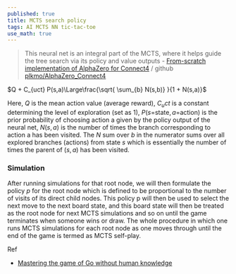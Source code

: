 ```yaml
---
published: true
title: MCTS search policy
tags: AI MCTS NN tic-tac-toe
use_math: true
---
```

> This neural net is an integral part of the MCTS, where it helps guide the tree search via its policy and value outputs - [From-scratch implementation of AlphaZero for Connect4](https://towardsdatascience.com/from-scratch-implementation-of-alphazero-for-connect4-f73d4554002a) / github  [plkmo/AlphaZero_Connect4](https://github.com/plkmo/AlphaZero_Connect4)

$Q + C_{uct} P(s,a)\Large\frac{\sqrt{ \sum_{b} N(s,b)} }{1 + N(s,a)}$

Here, $Q$ is the mean action value (average reward), $C_uct$ is a constant determining the level of exploration (set as 1), $P(s$=state$,a$=action$)$ is the prior probability of choosing action a given by the policy output of the neural net, $N(s,a)$ is the number of times the branch corresponding to action a has been visited. The $N$ sum over $b$ in the numerator sums over all explored branches (actions) from state $s$ which is essentially the number of times the parent of $(s,a)$ has been visited.

### Simulation

After running simulations for that root node, we will then formulate the policy $p$ for the root node which is defined to be proportional to the number of visits of its direct child nodes. This policy p will then be used to select the next move to the next board state, and this board state will then be treated as the root node for next MCTS simulations and so on until the game terminates when someone wins or draw. The whole procedure in which one runs MCTS simulations for each root node as one moves through until the end of the game is termed as MCTS self-play.

Ref
- [Mastering the game of Go without human knowledge](https://www.gwern.net/docs/rl/2017-silver.pdf)